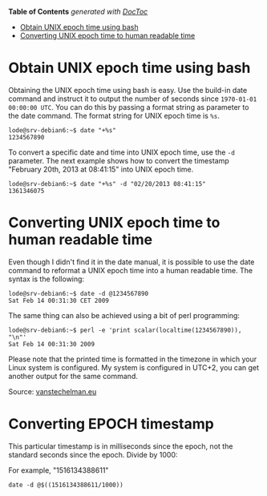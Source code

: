 <!-- START doctoc generated TOC please keep comment here to allow auto update -->
<!-- DON'T EDIT THIS SECTION, INSTEAD RE-RUN doctoc TO UPDATE -->
**Table of Contents**  *generated with [DocToc](https://github.com/thlorenz/doctoc)*

- [Obtain UNIX epoch time using bash](#obtain-unix-epoch-time-using-bash)
- [Converting UNIX epoch time to human readable time](#converting-unix-epoch-time-to-human-readable-time)

<!-- END doctoc generated TOC please keep comment here to allow auto update -->

# Obtain UNIX epoch time using bash

Obtaining the UNIX epoch time using bash is easy. Use the build-in date command and instruct it to output the number of seconds since `1970-01-01 00:00:00 UTC`. You can do this by passing a format string as parameter to the date command. The format string for UNIX epoch time is `%s`.

```
lode@srv-debian6:~$ date "+%s"
1234567890
```

To convert a specific date and time into UNIX epoch time, use the `-d` parameter. The next example shows how to convert the timestamp "February 20th, 2013 at 08:41:15" into UNIX epoch time.

```
lode@srv-debian6:~$ date "+%s" -d "02/20/2013 08:41:15"
1361346075
```

# Converting UNIX epoch time to human readable time
Even though I didn't find it in the date manual, it is possible to use the date command to reformat a UNIX epoch time into a human readable time. The syntax is the following:

```
lode@srv-debian6:~$ date -d @1234567890
Sat Feb 14 00:31:30 CET 2009
```

The same thing can also be achieved using a bit of perl programming:

```
lode@srv-debian6:~$ perl -e 'print scalar(localtime(1234567890)), "\n"'
Sat Feb 14 00:31:30 2009
```

Please note that the printed time is formatted in the timezone in which your Linux system is configured. My system is configured in UTC+2, you can get another output for the same command.

Source: [vanstechelman.eu](https://www.vanstechelman.eu/linux/time-conversion-using-bash)

# Converting EPOCH timestamp

This particular timestamp is in milliseconds since the epoch, not the standard seconds since the epoch. Divide by 1000:

For example, "1516134388611"
```
date -d @$((1516134388611/1000))
```
